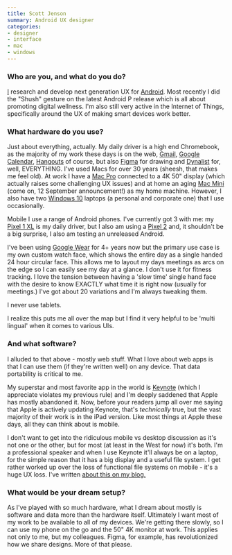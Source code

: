 ```yaml
---
title: Scott Jenson
summary: Android UX designer 
categories:
- designer
- interface
- mac 
- windows
---
```


### Who are you, and what do you do?

[I](http://jenson.org/ "Scott's website.") research and develop next generation UX for [Android][]. Most recently I did the "Shush" gesture on the latest Android P release which is all about promoting digital wellness. I'm also still very active in the Internet of Things, specifically around the UX of making smart devices work better.

### What hardware do you use?

Just about everything, actually. My daily driver is a high end Chromebook, as the majority of my work these days is on the web, [Gmail][], [Google Calendar][google-calendar], [Hangouts][google-hangouts] of course, but also [Figma][] for drawing and [Dynalist][] for, well, EVERYTHING. I've used Macs for over 30 years (sheesh, that makes me feel old). At work I have a [Mac Pro][mac-pro] connected to a 4K 50" display (which actually raises some challenging UX issues) and at home an aging [Mac Mini][mac-mini] (come on, 12 September announcement!) as my home machine. However, I also have two [Windows 10][windows-10] laptops (a personal and corporate one) that I use occasionally. 

Mobile I use a range of Android phones. I've currently got 3 with me: my [Pixel 1 XL][pixel-xl] is my daily driver, but I also am using a [Pixel 2][pixel-2] and, it shouldn't be a big surprise, I also am testing an unreleased Android.

I've been using [Google Wear][wear-os] for 4+ years now but the primary use case is my own custom watch face, which shows the entire day as a single handed 24 hour circular face. This allows me to layout my days meetings as arcs on the edge so I can easily see my day at a glance. I don't use it for fitness tracking. I love the tension between having a 'slow time' single hand face with the desire to know EXACTLY what time it is right now (usually for meetings.) I've got about 20 variations and I'm always tweaking them.

I never use tablets.

I realize this puts me all over the map but I find it very helpful to be 'multi lingual' when it comes to various UIs. 

### And what software?

I alluded to that above - mostly web stuff. What I love about web apps is that I can use them (if they're written well) on any device. That data portability is critical to me.

My superstar and most favorite app in the world is [Keynote][] (which I appreciate violates my previous rule) and I'm deeply saddened that Apple has mostly abandoned it. Now, before your readers jump all over me saying that Apple is actively updating Keynote, that's *technically* true, but the vast majority of their work is in the iPad version. Like most things at Apple these days, all they can think about is mobile.

I don't want to get into the ridiculous mobile vs desktop discussion as it's not one or the other, but for most (at least in the West for now) it's both. I'm a professional speaker and when I use Keynote it'll always be on a laptop, for the simple reason that it has a big display and a useful file system. I get rather worked up over the loss of functional file systems on mobile - it's a huge UX loss. I've written [about this on my blog.](https://jenson.org/oldnew/ "Scott's article about desktop and mobile UX.")

### What would be your dream setup?

As I've played with so much hardware, what I dream about mostly is software and data more than the hardware itself. Ultimately I want most of my work to be available to all of my devices. We're getting there slowly, so I can use my phone on the go and the 50" 4K monitor at work. This applies not only to me, but my colleagues. Figma, for example, has revolutionized how we share designs. More of that please.

[android]: https://developers.google.com/android/?csw=1 "A mobile phone platform."
[dynalist]: https://dynalist.io/ "An outliner service."
[figma]: https://www.figma.com/ "A collaborative design prototype service."
[gmail]: https://mail.google.com/mail/ "Web-based email."
[google-calendar]: https://en.wikipedia.org/wiki/Google_Calendar "A web-based calendar client."
[google-hangouts]: https://hangouts.google.com/ "A voice, video and text chat service."
[keynote]: https://www.apple.com/keynote/ "Presentation software for the Mac."
[mac-mini]: https://www.apple.com/mac-mini/ "A small desktop computer."
[mac-pro]: https://www.apple.com/mac-pro/ "The Intel-based Mac tower computer."
[pixel-2]: https://en.wikipedia.org/wiki/Pixel_2 "A 5 inch Android smartphone."
[pixel-xl]: https://www.amazon.com/Google-Pixel-XL-Phone-32GB/dp/B01LY3OB8D "A 5.5 inch Android phone."
[wear-os]: https://wearos.google.com/ "An operating system for smart watches."
[windows-10]: https://en.wikipedia.org/wiki/Windows_10 "An operating system."
